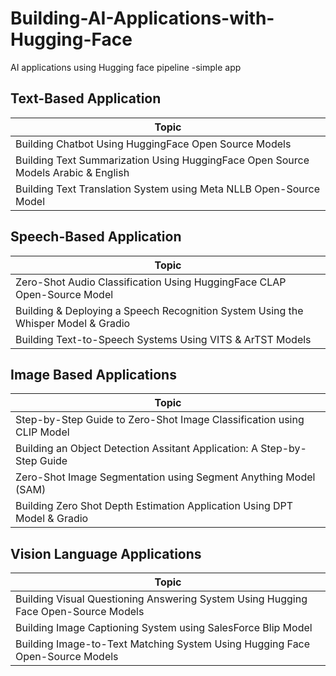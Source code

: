# Building-AI-Applications-with-Hugging-Face
AI applications using Hugging face pipeline -simple app

## Text-Based Application ##
|Topic|
|--------|
|Building Chatbot Using HuggingFace Open Source Models| 
|Building Text Summarization Using HuggingFace Open Source Models Arabic & English | 
|Building Text Translation System using Meta NLLB Open-Source Model| 



## Speech-Based Application ## 

|Topic|
|--------|
|Zero-Shot Audio Classification Using HuggingFace CLAP Open-Source Model ||
|Building & Deploying a Speech Recognition System Using the Whisper Model & Gradio  |
|Building Text-to-Speech Systems Using VITS & ArTST Models | |

## Image Based Applications ## 
|Topic|
|--------|
|Step-by-Step Guide to Zero-Shot Image Classification using CLIP Model | 
|Building an Object Detection Assitant Application: A Step-by-Step Guide |
|Zero-Shot Image Segmentation using Segment Anything Model (SAM) | 
|Building Zero Shot Depth Estimation Application Using DPT Model & Gradio| 

## Vision Language Applications ##

|Topic|
|--------|
|Building Visual Questioning Answering System Using Hugging Face Open-Source Models |  
|Building Image Captioning System using SalesForce Blip Model |
|Building Image-to-Text Matching System Using Hugging Face Open-Source Models 
